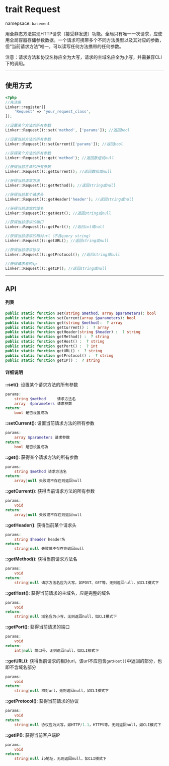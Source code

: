 # trait Request
namepsace: `basement`

用全静态方法实现HTTP请求（接受非发送）功能。全局只有唯一一次请求，应使用全局容器存储参数数据。一个请求可携带多个不同方法类型以及其对应的参数，但“当前请求方法”唯一，可以读写任何方法携带的任何参数。

注意：请求方法和协议名称应全为大写，请求的主域名应全为小写，并需兼容CLI下的调用。

---



## 使用方式

~~~php
<?php
//先注册
Linker::register([
	'Request' => 'your_request_class',
]);

//设置某个方法的所有参数
Linker::Request()::set('method', ['params']); //返回bool

//设置当前方法的所有参数
Linker::Request()::setCurrent(['params']); //返回bool

//获得某个方法的所有参数
Linker::Request()::get('method'); //返回数组或null

//获得当前方法的所有参数
Linker::Request()::getCurrent(); //返回数组或null

//获得当前请求方法
Linker::Request()::getMethod(); //返回string或null

//获得当前某个请求头
Linker::Request()::getHeader('header'); //返回string或null

//获得当前请求的域名
Linker::Request()::getHost(); //返回string或null

//获得当前请求的端口
Linker::Request()::getPort(); //返回int或null

//获得当前请求的相对url（不含query string）
Linker::Request()::getURL(); //返回string或null

//获得当前请求协议
Linker::Request()::getProtocol(); //返回string或null

//获得请求者的ip
Linker::Request()::getIP(); //返回string或null

~~~

---



## API

#### 列表
~~~php
public static function set(string $method, array $parameters): bool
public static function setCurrent(array $parameters): bool
public static function get(string $method):  ? array
public static function getCurrent() :  ? array
public static function getHeader(string $header) :  ? string
public static function getMethod() :  ? string
public static function getHost() :  ? string
public static function getPort() :  ? int
public static function getURL() :  ? string
public static function getProtocol() :  ? string
public static function getIP() :  ? string
~~~

#### 详细说明
**::set()**: 设置某个请求方法的所有参数
```php
params:
	string $method     请求方法名
	array  $parameters 请求参数
return:
	bool 是否设置成功
```

**::setCurrent()**: 设置当前请求方法的所有参数
```php
params:
	array $parameters 请求参数
return:
	bool 是否设置成功
```

**::get()**: 获得某个请求方法的所有参数
```php
params:
	string $method 请求方法名
return:
	array|null 失败或不存在则返回null
```

**::getCurrent()**: 获得当前请求方法的所有参数
```php
params:
	void
return:
	array|null 失败或不存在则返回null
```

**::getHeader()**: 获得当前某个请求头
```php
params:
	string $header header名
return:
	string|null 失败或不存在则返回null
```

**::getMethod()**: 获得当前请求方法名
```php
params:
	void
return:
	string|null 请求方法名应为大写，如POST、GET等。无则返回null，如CLI模式下
```

**::getHost()**: 获得当前请求的主域名，应是完整的域名
```php
params:
	void
return:
	string|null 域名应为小写，无则返回null，如CLI模式下
```

**::getPort()**: 获得当前请求的端口
```php
params:
	void
return:
	int|null 端口号，无则返回null，如CLI模式下
```

**::getURL()**: 获得当前请求的相对url，该url不应包含`getHost()`中返回的部分，也即不含域名部分
```php
params:
	void
return:
	string|null 相对url，无则返回null，如CLI模式下
```

**::getProtocol()**: 获得当前请求的协议
```php
params:
	void
return:
	string|null 协议应为大写，如HTTP/1.1，HTTPS等。无则返回null，如CLI模式下
```

**::getIP()**: 获得当前客户端IP
```php
params:
	void
return:
	string|null ip地址，无则返回null，如CLI模式下
```